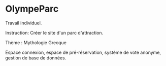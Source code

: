 # OlympeParc
Travail individuel. 

Instruction: Créer le site d'un parc d'attraction. 

Thème : Mythologie Grecque 

Espace connexion, espace de pré-réservation, système de vote anonyme, gestion de base de données. 
